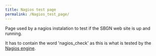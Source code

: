 ```yaml
---
title: Nagios test page
permalink: /Nagios_test_page/
---
```


Page used by a nagios instalation to test if the SBGN web site is up and running.

It has to contain the word 'nagios_check' as this is what is tested by the [Nagios engine](http://www.nagios.org).